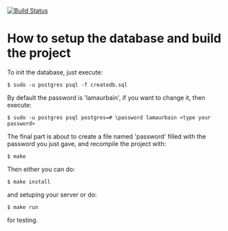[![Build Status](https://travis-ci.org/LamaUrbain/LamaServer.png?branch=master)](https://travis-ci.org/LamaUrbain/LamaServer)

How to setup the database and build the project
===============================================

To init the database, just execute:

`
 $ sudo -u postgres psql -f createdb.sql
`

By default the password is 'lamaurbain', if you want to change it, then execute:

`
 $ sudo -u postgres psql
 postgres=# \password lamaurbain
 <type your password>
`

The final part is about to create a file named 'password' filled with the password you just gave,
and recompile the project with:

`
 $ make
`

Then either you can do:

`
 $ make install
`

and setuping your server or do:

`
 $ make run
`

for testing.

